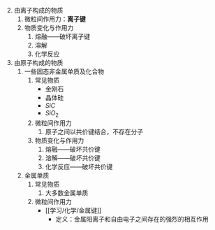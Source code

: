 2. 由离子构成的物质
	1. 微粒间作用力：**离子键**
	2. 物质变化与作用力
		1. 熔融——破坏离子键
		2. 溶解
		3. 化学反应
3. 由原子构成的物质
	1. 一些固态非金属单质及化合物
		1. 常见物质
			- 金刚石
			- 晶体硅
			- $SiC$
			- $SiO_2$
		2. 微粒间作用力
			1. 原子之间以共价键结合，不存在分子
		3. 物质变化与作用力
			1. 熔融——破坏共价键
			2. 溶解——破坏共价键
			3. 化学反应——破坏共价键
	2. 金属单质
		1. 常见物质
			1. 大多数金属单质
		2. 微粒间作用力
			- [[学习/化学/金属键]]
				- 定义：金属阳离子和自由电子之间存在的强烈的相互作用